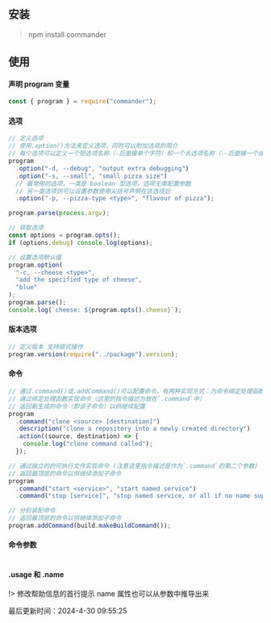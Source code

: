 <!--
 * @Description: 指令与处理命令行库
 * @Author: panrui
 * @Date: 2021-09-29 10:00:29
 * @LastEditTime: 2021-09-29 16:39:41
 * @LastEditors: panrui
 * 不忘初心,不负梦想
-->

## 安装

> npm install commander

## 使用

#### 声明 program 变量

```js
const { program } = require("commander");
```

#### 选项

```js
// 定义选项
// 使用.option()方法来定义选项，同时可以附加选项的简介
// 每个选项可以定义一个短选项名称（-后面接单个字符）和一个长选项名称（--后面接一个或多个单词），使用逗号、空格或|分隔
program
  .option("-d, --debug", "output extra debugging")
  .option("-s, --small", "small pizza size")
  // 最常用的选项，一类是 boolean 型选项，选项无需配置参数
  // 另一类选项则可以设置参数使用尖括号声明在该选项后
  .option("-p, --pizza-type <type>", "flavour of pizza");

program.parse(process.argv);

// 获取选项
const options = program.opts();
if (options.debug) console.log(options);

// 设置选项默认值
program.option(
  "-c, --cheese <type>",
  "add the specified type of cheese",
  "blue"
);
program.parse();
console.log(`cheese: ${program.opts().cheese}`);
```

#### 版本选项

```js
// 定义版本 支持链式操作
program.version(require("../package").version);
```

#### 命令

```js
// 通过.command()或.addCommand()可以配置命令，有两种实现方式：为命令绑定处理函数，或者将命令单独写成一个可执行文件（详述见后文）
// 通过绑定处理函数实现命令（这里的指令描述为放在`.command`中）
// 返回新生成的命令（即该子命令）以供继续配置
program
  .command("clone <source> [destination]")
  .description("clone a repository into a newly created directory")
  .action((source, destination) => {
    console.log("clone command called");
  });

// 通过独立的的可执行文件实现命令 (注意这里指令描述是作为`.command`的第二个参数)
// 返回最顶层的命令以供继续添加子命令
program
  .command("start <service>", "start named service")
  .command("stop [service]", "stop named service, or all if no name supplied");

// 分别装配命令
// 返回最顶层的命令以供继续添加子命令
program.addCommand(build.makeBuildCommand());
```

#### 命令参数

```js

```

#### .usage 和 .name

!> 修改帮助信息的首行提示 name 属性也可以从参数中推导出来


最后更新时间：2024-4-30 09:55:25